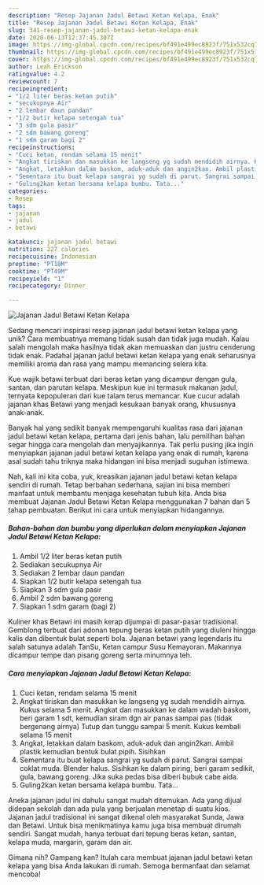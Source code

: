 ```yaml
---
description: "Resep Jajanan Jadul Betawi Ketan Kelapa, Enak"
title: "Resep Jajanan Jadul Betawi Ketan Kelapa, Enak"
slug: 341-resep-jajanan-jadul-betawi-ketan-kelapa-enak
date: 2020-06-13T12:37:45.307Z
image: https://img-global.cpcdn.com/recipes/bf491e499ec8923f/751x532cq70/jajanan-jadul-betawi-ketan-kelapa-foto-resep-utama.jpg
thumbnail: https://img-global.cpcdn.com/recipes/bf491e499ec8923f/751x532cq70/jajanan-jadul-betawi-ketan-kelapa-foto-resep-utama.jpg
cover: https://img-global.cpcdn.com/recipes/bf491e499ec8923f/751x532cq70/jajanan-jadul-betawi-ketan-kelapa-foto-resep-utama.jpg
author: Leah Erickson
ratingvalue: 4.2
reviewcount: 7
recipeingredient:
- "1/2 liter beras ketan putih"
- "secukupnya Air"
- "2 lembar daun pandan"
- "1/2 butir kelapa setengah tua"
- "3 sdm gula pasir"
- "2 sdm bawang goreng"
- "1 sdm garam bagi 2"
recipeinstructions:
- "Cuci ketan, rendam selama 15 menit"
- "Angkat tiriskan dan masukkan ke langseng yg sudah mendidih airnya. Kukus selama 5 menit. Angkat dan masukkan ke dalam wadah baskom, beri garam 1 sdt, kemudian siram dgn air panas sampai pas (tidak bergenang airnya) Tutup dan tunggu sampai 5 menit. Kukus kembali selama 15 menit"
- "Angkat, letakkan dalam baskom, aduk-aduk dan angin2kan. Ambil plastik kemudian bentuk bulat pipih. Sisihkan"
- "Sementara itu buat kelapa sangrai yg sudah di parut. Sangrai sampai coklat muda. Blender halus. Sisihkan ke dalam piring, beri garam sedikit, gula, bawang goreng. Jika suka pedas bisa diberi bubuk cabe aida."
- "Guling2kan ketan bersama kelapa bumbu. Tata..."
categories:
- Resep
tags:
- jajanan
- jadul
- betawi

katakunci: jajanan jadul betawi 
nutrition: 227 calories
recipecuisine: Indonesian
preptime: "PT18M"
cooktime: "PT49M"
recipeyield: "1"
recipecategory: Dinner

---
```



![Jajanan Jadul Betawi Ketan Kelapa](https://img-global.cpcdn.com/recipes/bf491e499ec8923f/751x532cq70/jajanan-jadul-betawi-ketan-kelapa-foto-resep-utama.jpg)

Sedang mencari inspirasi resep jajanan jadul betawi ketan kelapa yang unik? Cara membuatnya memang tidak susah dan tidak juga mudah. Kalau salah mengolah maka hasilnya tidak akan memuaskan dan justru cenderung tidak enak. Padahal jajanan jadul betawi ketan kelapa yang enak seharusnya memiliki aroma dan rasa yang mampu memancing selera kita.

Kue wajik betawi terbuat dari beras ketan yang dicampur dengan gula, santan, dan parutan kelapa. Meskipun kue ini termasuk makanan jadul, ternyata kepopuleran dari kue talam terus memancar. Kue cucur adalah jajanan khas Betawi yang menjadi kesukaan banyak orang, khususnya anak-anak.

Banyak hal yang sedikit banyak mempengaruhi kualitas rasa dari jajanan jadul betawi ketan kelapa, pertama dari jenis bahan, lalu pemilihan bahan segar hingga cara mengolah dan menyajikannya. Tak perlu pusing jika ingin menyiapkan jajanan jadul betawi ketan kelapa yang enak di rumah, karena asal sudah tahu triknya maka hidangan ini bisa menjadi suguhan istimewa.


Nah, kali ini kita coba, yuk, kreasikan jajanan jadul betawi ketan kelapa sendiri di rumah. Tetap berbahan sederhana, sajian ini bisa memberi manfaat untuk membantu menjaga kesehatan tubuh kita. Anda bisa membuat Jajanan Jadul Betawi Ketan Kelapa menggunakan 7 bahan dan 5 tahap pembuatan. Berikut ini cara untuk menyiapkan hidangannya.

<!--inarticleads1-->

##### Bahan-bahan dan bumbu yang diperlukan dalam menyiapkan Jajanan Jadul Betawi Ketan Kelapa:

1. Ambil 1/2 liter beras ketan putih
1. Sediakan secukupnya Air
1. Sediakan 2 lembar daun pandan
1. Siapkan 1/2 butir kelapa setengah tua
1. Siapkan 3 sdm gula pasir
1. Ambil 2 sdm bawang goreng
1. Siapkan 1 sdm garam (bagi 2)


Kuliner khas Betawi ini masih kerap dijumpai di pasar-pasar tradisional. Gemblong terbuat dari adonan tepung beras ketan putih yang diuleni hingga kalis dan dibentuk bulat seperti bola. Jajanan betawi yang legendaris itu salah satunya adalah TanSu, Ketan campur Susu Kemayoran. Makannya dicampur tempe dan pisang goreng serta minumnya teh. 

<!--inarticleads2-->

##### Cara menyiapkan Jajanan Jadul Betawi Ketan Kelapa:

1. Cuci ketan, rendam selama 15 menit
1. Angkat tiriskan dan masukkan ke langseng yg sudah mendidih airnya. Kukus selama 5 menit. Angkat dan masukkan ke dalam wadah baskom, beri garam 1 sdt, kemudian siram dgn air panas sampai pas (tidak bergenang airnya) Tutup dan tunggu sampai 5 menit. Kukus kembali selama 15 menit
1. Angkat, letakkan dalam baskom, aduk-aduk dan angin2kan. Ambil plastik kemudian bentuk bulat pipih. Sisihkan
1. Sementara itu buat kelapa sangrai yg sudah di parut. Sangrai sampai coklat muda. Blender halus. Sisihkan ke dalam piring, beri garam sedikit, gula, bawang goreng. Jika suka pedas bisa diberi bubuk cabe aida.
1. Guling2kan ketan bersama kelapa bumbu. Tata...


Aneka jajanan jadul ini dahulu sangat mudah ditemukan. Ada yang dijual didepan sekolah dan ada pula yang berjualan menetap di suatu kios. Jajanan jadul tradisional ini sangat dikenal oleh masyarakat Sunda, Jawa dan Betawi. Untuk bisa menikmatinya kamu juga bisa membuat dirumah sendiri. Sangat mudah, hanya terbuat dari tepung beras ketan, santan, kelapa muda, margarin, garam dan air. 

Gimana nih? Gampang kan? Itulah cara membuat jajanan jadul betawi ketan kelapa yang bisa Anda lakukan di rumah. Semoga bermanfaat dan selamat mencoba!
